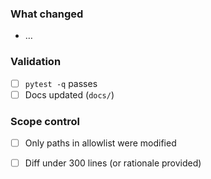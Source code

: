 ### What changed
- …

### Validation
- [ ] `pytest -q` passes
- [ ] Docs updated (`docs/`)

### Scope control
- [ ] Only paths in allowlist were modified
- [ ] Diff under 300 lines (or rationale provided)

